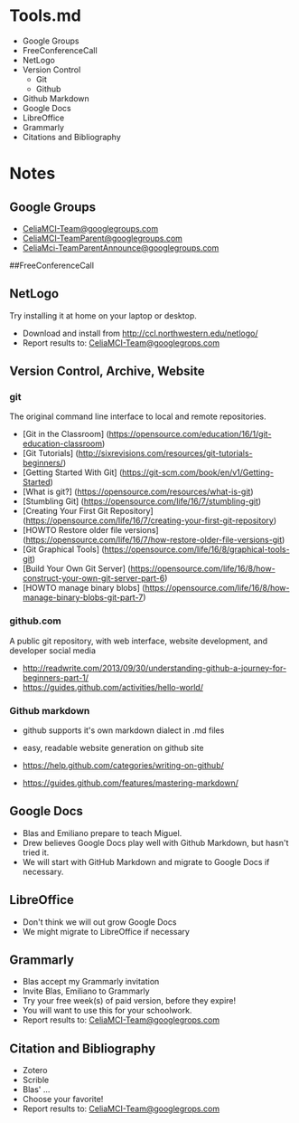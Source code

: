 # Tools.md
* Google Groups
* FreeConferenceCall
* NetLogo
* Version Control
  * Git
  * Github
* Github Markdown
* Google Docs
* LibreOffice
* Grammarly
* Citations and Bibliography

# Notes

## Google Groups
* CeliaMCI-Team@googlegroups.com
* CeliaMCI-TeamParent@googlegroups.com
* CeliaMci-TeamParentAnnounce@googlegroups.com

##FreeConferenceCall

## NetLogo
Try installing it at home on your laptop or desktop. 

* Download and install from http://ccl.northwestern.edu/netlogo/
* Report results to: CeliaMCI-Team@googlegrops.com

## Version Control, Archive, Website
### git
The original command line interface to local and remote repositories.
* [Git in the Classroom]               (https://opensource.com/education/16/1/git-education-classroom)
* [Git Tutorials]                      (http://sixrevisions.com/resources/git-tutorials-beginners/)
* [Getting Started With Git]           (https://git-scm.com/book/en/v1/Getting-Started)
* [What is git?]                       (https://opensource.com/resources/what-is-git)
* [Stumbling Git]                      (https://opensource.com/life/16/7/stumbling-git)
* [Creating Your First Git Repository] (https://opensource.com/life/16/7/creating-your-first-git-repository)
* [HOWTO Restore older file versions]  (https://opensource.com/life/16/7/how-restore-older-file-versions-git)
* [Git Graphical Tools]                (https://opensource.com/life/16/8/graphical-tools-git)
* [Build Your Own Git Server]          (https://opensource.com/life/16/8/how-construct-your-own-git-server-part-6)
* [HOWTO manage binary blobs]          (https://opensource.com/life/16/8/how-manage-binary-blobs-git-part-7)

### github.com
A public git repository, with web interface, website development, and developer social media
* http://readwrite.com/2013/09/30/understanding-github-a-journey-for-beginners-part-1/
* https://guides.github.com/activities/hello-world/

### Github markdown
* github supports it's own markdown dialect in .md files
* easy, readable website generation on github site

* https://help.github.com/categories/writing-on-github/
* https://guides.github.com/features/mastering-markdown/

## Google Docs
* Blas and Emiliano prepare to teach Miguel.
* Drew believes Google Docs play well with Github Markdown, but hasn't tried it.
* We will start with GitHub Markdown and migrate to Google Docs if necessary.

## LibreOffice
* Don't think we will out grow Google Docs
* We might migrate to LibreOffice if necessary

## Grammarly
* Blas accept my Grammarly invitation 
* Invite Blas, Emiliano to Grammarly
* Try your free week(s) of paid version, before they expire!  
* You will want to use this for your schoolwork.
* Report results to: CeliaMCI-Team@googlegrops.com

## Citation and Bibliography
* Zotero
* Scrible
* Blas' ...
* Choose your favorite!
* Report results to: CeliaMCI-Team@googlegrops.com

